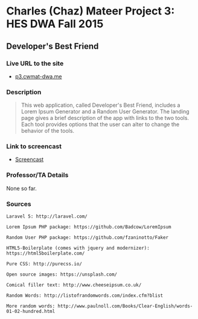 # Charles (Chaz) Mateer Project 3: HES DWA Fall 2015
## Developer's Best Friend

### Live URL to the site
- [p3.cwmat-dwa.me](http://p3.cwmat-dwa.me/)

### Description
> This web application, called Developer's Best Friend, includes a Lorem Ipsum Generator and a Random User Generator.  The landing page gives a brief description of the app with links to the two tools.  Each tool provides options that the user can alter to change the behavior of the tools.

### Link to screencast
- [Screencast]()

### Professor/TA Details
None so far.

### Sources
    Laravel 5: http://laravel.com/

    Lorem Ipsum PHP package: https://github.com/Badcow/LoremIpsum

    Random User PHP package: https://github.com/fzaninotto/Faker

    HTML5-Boilerplate (comes with jquery and modernizer): https://html5boilerplate.com/

    Pure CSS: http://purecss.io/

    Open source images: https://unsplash.com/

    Comical filler text: http://www.cheeseipsum.co.uk/

    Random Words: http://listofrandomwords.com/index.cfm?blist

    More random words: http://www.paulnoll.com/Books/Clear-English/words-01-02-hundred.html
